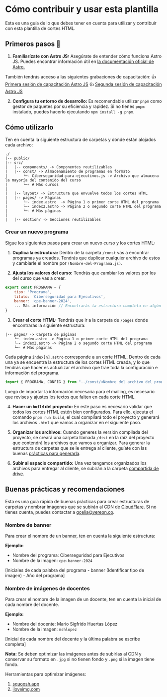 # Cómo contribuir y usar esta plantilla

Esta es una guía de lo que debes tener en cuenta para utilizar y contribuir con esta plantilla de cortes HTML.

## Primeros pasos 🤖

1. **Familiarízate con Astro JS:** Asegúrate de entender cómo funciona Astro JS. Puedes encontrar información útil en [la documentación oficial de Astro.](https://docs.astro.build/en/getting-started/)

También tendrás acceso a las siguientes grabaciones de capacitación:
   👍 [Primera sesión de capacitación Astro JS](https://drive.google.com/file/d/1U1BEY2LF1k3ZcBaAofJFx4OFe3K0p0_J/view?usp=sharing)
   👍 [Segunda sesión de capacitación Astro JS](https://drive.google.com/file/d/1mGhdKSl5G2Wy-lBK9LMGyAe5l8SAiht4/view?usp=sharing)

2. **Configura tu entorno de desarrollo:** Es recomendable utilizar `pnpm` como gestor de paquetes por su eficiencia y rapidez. Si no tienes `pnpm` instalado, puedes hacerlo ejecutando `npm install -g pnpm`.

## Cómo utilizarlo

Ten en cuenta la siguiente estructura de carpetas y dónde están alojados cada archivo:

```text
./
|-- public/
|-- src/
|   |-- components/ -> Componentes reutilizables
|   |-- const/ -> Almacenamiento de programas en formato
|       └─- Ciberseguridad-para-ejecutivos.js -> Archivo que almacena la mayoría del contenido del curso
|       └─- # Más cursos
|
|   |-- layout/ -> Estructura que envuelve todos los cortes HTML
|   |-- pages/ -> Páginas 
|       └─- index.astro  -> Página 1 o primer corte HTML del programa
|       └─- index2.astro -> Página 2 o segundo corte HTML del programa
|       └─- # Más páginas
|
|   |-- section/ -> Secciones reutilizables
```

### Crear un nuevo programa

Sigue los siguientes pasos para crear un nuevo curso y los cortes HTML:

1. **Duplica la estructura:** Dentro de la carpeta `/const` vas a encontrar programas ya creados. Tendrás que duplicar cualquier archivo de estos y cambiarle el nombre por `(Nombre-del-Programa.js)`.

2. **Ajusta los valores del curso:** Tendrás que cambiar los valores por los del curso que vas a crear.

```js
export const PROGRAMA = {
    tipo: 'Programa',
    titulo: 'Ciberseguridad para Ejecutivos',
    banner: 'cpe-banner-2024',
    ... Más información // Encontrarás la estructura completa en algún programa terminado
}
```

3. **Crear el corte HTML:** Tendrás que ir a la carpeta de `/pages` donde encontrarás la siguiente estructura:

```text
|-- pages/ -> Carpeta de páginas
    └─- index.astro -> Página 1 o primer corte HTML del programa
    └─- index2.astro -> Página 2 o segundo corte HTML del programa
    └─- # Más páginas
```

Cada página `index[n].astro` corresponde a un corte HTML. Dentro de cada una ya se encuentra la estructura de los cortes HTML creada, y lo que tendrás que hacer es actualizar el archivo que trae toda la configuración e información del programa.

```js
import { PROGRAMA, CONFIG } from "../const/<Nombre del archivo del programa que creó>"; // Así se ve la importación 
```

Luego de importar la información necesaria para el mailing, es necesario que revises y ajustes los textos que falten en cada corte HTML.

4. **Hacer un `build` del proyecto:** En este paso es necesario validar que todos los cortes HTML estén bien configurados. Para ello, ejecuta el comando `pnpm run build`, el cual compilará todo el proyecto y generará los archivos `.html` que vamos a organizar en el siguiente paso.

5. **Organizar los archivos:** Cuando generes la versión compilada del proyecto, se creará una carpeta llamada `/dist` en la raíz del proyecto que contendrá los archivos que vamos a organizar. Para generar la estructura de carpetas que se le entrega al cliente, guíate con las buenas <a href="#bp-estructura-carpetas">prácticas para generarla</a>.

6. **Subir al espacio compartido:** Una vez tengamos organizados los archivos para entregar al cliente, se subirán a la carpeta [compartida de drive](https://drive.google.com/drive/folders/1OW-XtrmSb4jvmd2SFca3sgP6DqR8ostC?usp=sharing).

## Buenas prácticas y recomendaciones

Esta es una guía rápida de buenas prácticas para crear estructuras de carpetas y nombrar imágenes que se subirán al CDN de [CloudFlare](https://www.cloudflare.com/es-es/). Si no tienes cuenta, puedes contactar a gcelis@vereon.co.

### Nombre de banner

Para crear el nombre de un banner, ten en cuenta la siguiente estructura:

**Ejemplo:**

- Nombre del programa: Ciberseguridad para Ejecutivos
- Nombre de la imagen: `cpe-banner-2024`

[Iniciales de cada palabra del programa - banner (Identificar tipo de imagen) - Año del programa]

### Nombre de imágenes de docentes

Para crear el nombre de la imagen de un docente, ten en cuenta la inicial de cada nombre del docente.

**Ejemplo:**

- Nombre del docente: Mario Sigfrido Huertas López
- Nombre de la imagen: `mshlopez`

[Inicial de cada nombre del docente y la última palabra se escribe completa]

**Nota:** Se deben optimizar las imágenes antes de subirlas al CDN y conservar su formato en `.jpg` si no tienen fondo y `.png` si la imagen tiene fondo.

Herramientas para optimizar imágenes:

1. [squoosh.app](https://squoosh.app/)
2. [iloveimg.com](https://www.iloveimg.com/es/comprimir-imagen)